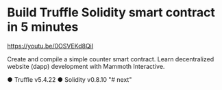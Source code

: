 # Build Truffle Solidity smart contract in 5 minutes

https://youtu.be/0OSVEKd8QiI

Create and compile a simple counter smart contract. Learn decentralized website (dapp) development with Mammoth Interactive.

● Truffle v5.4.22 
● Solidity v0.8.10
"# next" 
